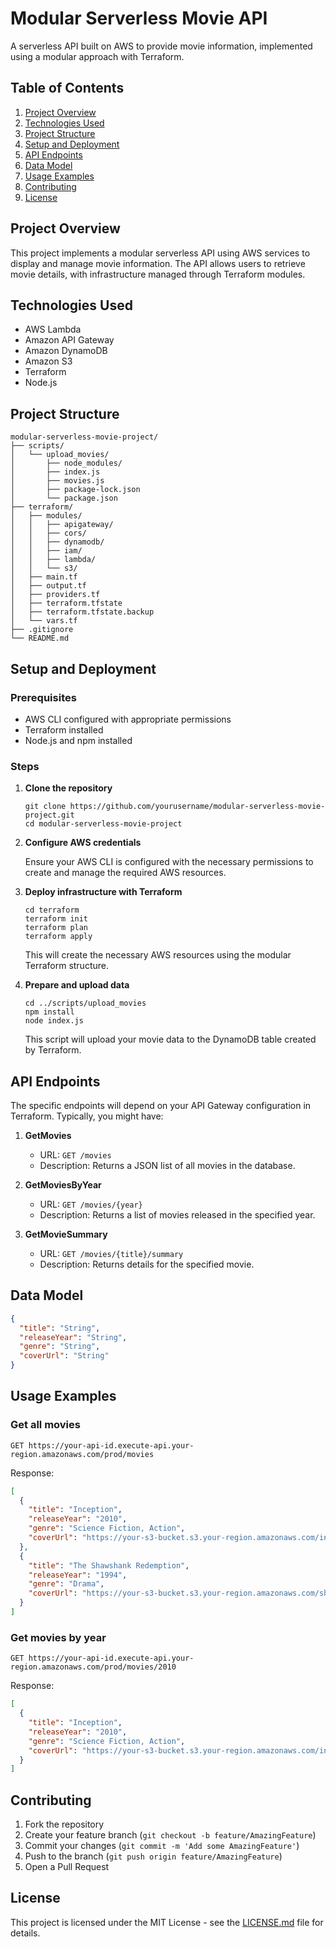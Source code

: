 # Modular Serverless Movie API

A serverless API built on AWS to provide movie information, implemented using a modular approach with Terraform.

## Table of Contents

1. [Project Overview](#project-overview)
2. [Technologies Used](#technologies-used)
3. [Project Structure](#project-structure)
4. [Setup and Deployment](#setup-and-deployment)
5. [API Endpoints](#api-endpoints)
6. [Data Model](#data-model)
7. [Usage Examples](#usage-examples)
8. [Contributing](#contributing)
9. [License](#license)

## Project Overview

This project implements a modular serverless API using AWS services to display and manage movie information. The API allows users to retrieve movie details, with infrastructure managed through Terraform modules.

## Technologies Used

- AWS Lambda
- Amazon API Gateway
- Amazon DynamoDB
- Amazon S3
- Terraform
- Node.js

## Project Structure

```
modular-serverless-movie-project/
├── scripts/
│   └── upload_movies/
│       ├── node_modules/
│       ├── index.js
│       ├── movies.js
│       ├── package-lock.json
│       └── package.json
├── terraform/
│   ├── modules/
│   │   ├── apigateway/
│   │   ├── cors/
│   │   ├── dynamodb/
│   │   ├── iam/
│   │   ├── lambda/
│   │   └── s3/
│   ├── main.tf
│   ├── output.tf
│   ├── providers.tf
│   ├── terraform.tfstate
│   ├── terraform.tfstate.backup
│   └── vars.tf
├── .gitignore
└── README.md
```

## Setup and Deployment

### Prerequisites

- AWS CLI configured with appropriate permissions
- Terraform installed
- Node.js and npm installed

### Steps

1. **Clone the repository**

   ```
   git clone https://github.com/yourusername/modular-serverless-movie-project.git
   cd modular-serverless-movie-project
   ```

2. **Configure AWS credentials**

   Ensure your AWS CLI is configured with the necessary permissions to create and manage the required AWS resources.

3. **Deploy infrastructure with Terraform**

   ```
   cd terraform
   terraform init
   terraform plan
   terraform apply
   ```

   This will create the necessary AWS resources using the modular Terraform structure.

4. **Prepare and upload data**

   ```
   cd ../scripts/upload_movies
   npm install
   node index.js
   ```

   This script will upload your movie data to the DynamoDB table created by Terraform.

## API Endpoints

The specific endpoints will depend on your API Gateway configuration in Terraform. Typically, you might have:

1. **GetMovies**

   - URL: `GET /movies`
   - Description: Returns a JSON list of all movies in the database.

2. **GetMoviesByYear**

   - URL: `GET /movies/{year}`
   - Description: Returns a list of movies released in the specified year.

3. **GetMovieSummary**
   - URL: `GET /movies/{title}/summary`
   - Description: Returns details for the specified movie.

## Data Model

```json
{
  "title": "String",
  "releaseYear": "String",
  "genre": "String",
  "coverUrl": "String"
}
```

## Usage Examples

### Get all movies

```
GET https://your-api-id.execute-api.your-region.amazonaws.com/prod/movies
```

Response:

```json
[
  {
    "title": "Inception",
    "releaseYear": "2010",
    "genre": "Science Fiction, Action",
    "coverUrl": "https://your-s3-bucket.s3.your-region.amazonaws.com/inception.jpg"
  },
  {
    "title": "The Shawshank Redemption",
    "releaseYear": "1994",
    "genre": "Drama",
    "coverUrl": "https://your-s3-bucket.s3.your-region.amazonaws.com/shawshank.jpg"
  }
]
```

### Get movies by year

```
GET https://your-api-id.execute-api.your-region.amazonaws.com/prod/movies/2010
```

Response:

```json
[
  {
    "title": "Inception",
    "releaseYear": "2010",
    "genre": "Science Fiction, Action",
    "coverUrl": "https://your-s3-bucket.s3.your-region.amazonaws.com/inception.jpg"
  }
]
```

## Contributing

1. Fork the repository
2. Create your feature branch (`git checkout -b feature/AmazingFeature`)
3. Commit your changes (`git commit -m 'Add some AmazingFeature'`)
4. Push to the branch (`git push origin feature/AmazingFeature`)
5. Open a Pull Request

## License

This project is licensed under the MIT License - see the [LICENSE.md](LICENSE.md) file for details.
